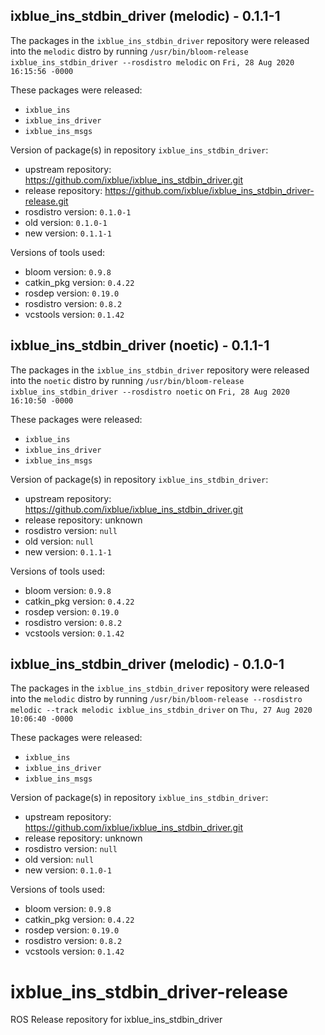 ## ixblue_ins_stdbin_driver (melodic) - 0.1.1-1

The packages in the `ixblue_ins_stdbin_driver` repository were released into the `melodic` distro by running `/usr/bin/bloom-release ixblue_ins_stdbin_driver --rosdistro melodic` on `Fri, 28 Aug 2020 16:15:56 -0000`

These packages were released:
- `ixblue_ins`
- `ixblue_ins_driver`
- `ixblue_ins_msgs`

Version of package(s) in repository `ixblue_ins_stdbin_driver`:

- upstream repository: https://github.com/ixblue/ixblue_ins_stdbin_driver.git
- release repository: https://github.com/ixblue/ixblue_ins_stdbin_driver-release.git
- rosdistro version: `0.1.0-1`
- old version: `0.1.0-1`
- new version: `0.1.1-1`

Versions of tools used:

- bloom version: `0.9.8`
- catkin_pkg version: `0.4.22`
- rosdep version: `0.19.0`
- rosdistro version: `0.8.2`
- vcstools version: `0.1.42`


## ixblue_ins_stdbin_driver (noetic) - 0.1.1-1

The packages in the `ixblue_ins_stdbin_driver` repository were released into the `noetic` distro by running `/usr/bin/bloom-release ixblue_ins_stdbin_driver --rosdistro noetic` on `Fri, 28 Aug 2020 16:10:50 -0000`

These packages were released:
- `ixblue_ins`
- `ixblue_ins_driver`
- `ixblue_ins_msgs`

Version of package(s) in repository `ixblue_ins_stdbin_driver`:

- upstream repository: https://github.com/ixblue/ixblue_ins_stdbin_driver.git
- release repository: unknown
- rosdistro version: `null`
- old version: `null`
- new version: `0.1.1-1`

Versions of tools used:

- bloom version: `0.9.8`
- catkin_pkg version: `0.4.22`
- rosdep version: `0.19.0`
- rosdistro version: `0.8.2`
- vcstools version: `0.1.42`


## ixblue_ins_stdbin_driver (melodic) - 0.1.0-1

The packages in the `ixblue_ins_stdbin_driver` repository were released into the `melodic` distro by running `/usr/bin/bloom-release --rosdistro melodic --track melodic ixblue_ins_stdbin_driver` on `Thu, 27 Aug 2020 10:06:40 -0000`

These packages were released:
- `ixblue_ins`
- `ixblue_ins_driver`
- `ixblue_ins_msgs`

Version of package(s) in repository `ixblue_ins_stdbin_driver`:

- upstream repository: https://github.com/ixblue/ixblue_ins_stdbin_driver.git
- release repository: unknown
- rosdistro version: `null`
- old version: `null`
- new version: `0.1.0-1`

Versions of tools used:

- bloom version: `0.9.8`
- catkin_pkg version: `0.4.22`
- rosdep version: `0.19.0`
- rosdistro version: `0.8.2`
- vcstools version: `0.1.42`


# ixblue_ins_stdbin_driver-release
ROS Release repository for ixblue_ins_stdbin_driver
